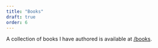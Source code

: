 ```yaml
---
title: "Books"
draft: true
order: 6
---
```


A collection of books I have authored is available at [/books](/books).
